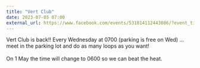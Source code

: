 ```yaml
---
title: "Vert Club"
date: 2023-07-05 07:00
external_url: https://www.facebook.com/events/531814112443086/?event_time_id=531814195776411
---
```

Vert Club is back!! Every Wednesday at 0700 (parking is free on Wed) … meet in the parking lot and do as many loops as you want!<br>
  <br>
  On 1 May the time will change to 0600 so we can beat the heat.<br>
  <br>
  
